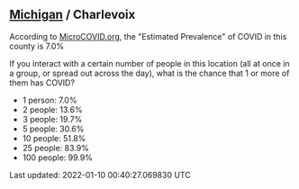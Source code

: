 
## [Michigan](/united-states/michigan) / Charlevoix

According to [MicroCOVID.org](http://microcovid.org),
the "Estimated Prevalence" of COVID in this county is 7.0%

If you interact with a certain number of people in this location
(all at once in a group, or spread out across the day), what is the chance that
1 or more of them has COVID?

- 1 person: 7.0%
- 2 people: 13.6%
- 3 people: 19.7%
- 5 people: 30.6%
- 10 people: 51.8%
- 25 people: 83.9%
- 100 people: 99.9%

Last updated: 2022-01-10 00:40:27.069830 UTC

